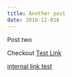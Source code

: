 ```yaml
---
title: Another post
date: 2018-12-016
---
```


Post two

Checkout [Test Link](github.com/aaronvanston)

[internal link test](/projects)